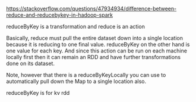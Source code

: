 
https://stackoverflow.com/questions/47934934/difference-between-reduce-and-reducebykey-in-hadoop-spark

reduceByKey is a transformation and reduce is an action

Basically, reduce must pull the entire dataset down into a single location because it is reducing to one final value. reduceByKey on the other hand is one value for each key. And since this action can be run on each machine locally first then it can remain an RDD and have further transformations done on its dataset.

Note, however that there is a reduceByKeyLocally you can use to automatically pull down the Map to a single location also.


reduceByKey is for kv rdd
